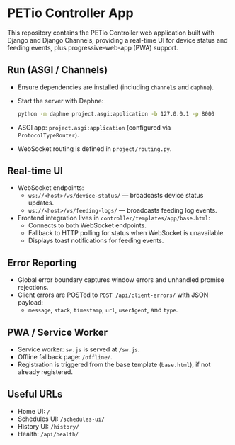 # PETio Controller App

This repository contains the PETio Controller web application built with Django and Django Channels, providing a real-time UI for device status and feeding events, plus progressive-web-app (PWA) support.

## Run (ASGI / Channels)

- Ensure dependencies are installed (including `channels` and `daphne`).
- Start the server with Daphne:
  
  ```bash
  python -m daphne project.asgi:application -b 127.0.0.1 -p 8000
  ```
  
- ASGI app: `project.asgi:application` (configured via `ProtocolTypeRouter`).
- WebSocket routing is defined in `project/routing.py`.

## Real-time UI

- WebSocket endpoints:
  - `ws://<host>/ws/device-status/` — broadcasts device status updates.
  - `ws://<host>/ws/feeding-logs/` — broadcasts feeding log events.
- Frontend integration lives in `controller/templates/app/base.html`:
  - Connects to both WebSocket endpoints.
  - Fallback to HTTP polling for status when WebSocket is unavailable.
  - Displays toast notifications for feeding events.

## Error Reporting

- Global error boundary captures window errors and unhandled promise rejections.
- Client errors are POSTed to `POST /api/client-errors/` with JSON payload:
  - `message`, `stack`, `timestamp`, `url`, `userAgent`, and `type`.

## PWA / Service Worker

- Service worker: `sw.js` is served at `/sw.js`.
- Offline fallback page: `/offline/`.
- Registration is triggered from the base template (`base.html`), if not already registered.

## Useful URLs

- Home UI: `/`
- Schedules UI: `/schedules-ui/`
- History UI: `/history/`
- Health: `/api/health/`